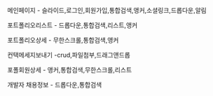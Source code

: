 메인페이지 - 슬라이드,로그인,회원가입,통합검색,앵커,소셜링크,드롭다운,알림

포트폴리오리스트 - 드롭다운,통합검색,리스트,앵커

포트폴리오상세 - 무한스크롤,통합검색,앵커

컨택메세지보내기 -crud,파일첨부,드래그앤드롭

포폴회원상세 - 앵커,통합검색,무한스크롤,리스트

개발자 채용정보 - 드롭다운,통합검색